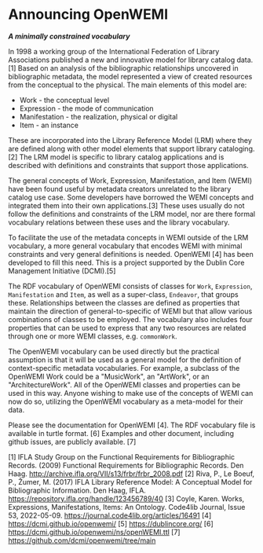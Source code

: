 # Announcing OpenWEMI
***A minimally constrained vocabulary***

In 1998 a working group of the International Federation of Library Associations published a new and innovative model for library catalog data.[1] Based on an analysis of the bibliographic relationships uncovered in bibliographic metadata, the model represented a view of created resources from the conceptual to the physical. The main elements of this model are:

 *   Work - the conceptual level
 *   Expression - the mode of communication
 *   Manifestation - the realization, physical or digital
 *  Item - an instance

These are incorporated into the Library Reference Model (LRM) where they are defined along with other model elements that support library cataloging.[2] The LRM model is specific to library catalog applications and is described with definitions and constraints that support those applications.

The general concepts of Work, Expression, Manifestation, and Item (WEMI) have been found useful by metadata creators unrelated to the library catalog use case. Some developers have borrowed the WEMI concepts and integrated them into their own applications.[3] These uses usually do not follow the definitions and constraints of the LRM model, nor are there formal vocabulary relations between these uses and the library vocabulary.

To facilitate the use of the metadata concepts in WEMI outside of the LRM vocabulary, a more general vocabulary that encodes WEMI with minimal constraints and very general definitions is needed. OpenWEMI [4] has been developed to fill this need. This is a project supported by the Dublin Core Management Initiative (DCMI).[5]

The RDF vocabulary of OpenWEMI consists of classes for `Work`, `Expression`, `Manifestation` and `Item`, as well as a super-class, `Endeavor`, that groups these. Relationships between the classes are defined as properties that maintain the direction of general-to-specific of WEMI but that allow various combinations of classes to be employed. The vocabulary also includes four properties that can be used to express that any two resources are related through one or more WEMI  classes, e.g. `commonWork`.

The OpenWEMI vocabulary can be used directly but the practical assumption is that it will be used as a general model for the definition of context-specific metadata vocabularies. For example, a subclass of the OpenWEMI Work could be a "MusicWork", an "ArtWork", or an "ArchitectureWork". All of the OpenWEMI classes and properties can be used in this way. Anyone wishing to make use of the concepts of WEMI can now do so, utilizing the OpenWEMI vocabulary as a meta-model for their data. 

Please see the documentation for OpenWEMI [4]. The RDF vocabulary file is available in turtle format. [6] Examples and other document, including github issues, are publicly available. [7]

[1] IFLA Study Group on the Functional Requirements for Bibliographic Records. (2009) Functional Requirements for Bibliographic Records. Den Haag. http://archive.ifla.org/VII/s13/frbr/frbr_2008.pdf
[2] Riva, P., Le Boeuf, P., Žumer, M. (2017) IFLA Library Reference Model: A Conceptual Model for Bibliographic Information. Den Haag, IFLA. https://repository.ifla.org/handle/123456789/40
[3] Coyle, Karen. Works, Expressions, Manifestations, Items: An Ontology. Code4lib Journal, Issue 53, 2022-05-09. https://journal.code4lib.org/articles/16491
[4] https://dcmi.github.io/openwemi/
[5] https://dublincore.org/
[6] https://dcmi.github.io/openwemi/ns/openWEMI.ttl
[7] https://github.com/dcmi/openwemi/tree/main